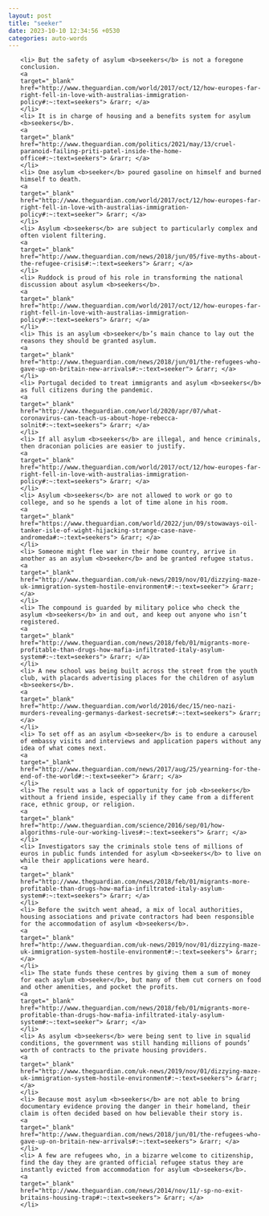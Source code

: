 ```yaml
---
layout: post
title: "seeker"
date: 2023-10-10 12:34:56 +0530
categories: auto-words
---
```

<ol>

    <li> But the safety of asylum <b>seekers</b> is not a foregone conclusion.
    <a 
    target="_blank" 
    href="http://www.theguardian.com/world/2017/oct/12/how-europes-far-right-fell-in-love-with-australias-immigration-policy#:~:text=seekers"> &rarr; </a>
    </li>
    <li> It is in charge of housing and a benefits system for asylum <b>seekers</b>.
    <a 
    target="_blank" 
    href="http://www.theguardian.com/politics/2021/may/13/cruel-paranoid-failing-priti-patel-inside-the-home-office#:~:text=seekers"> &rarr; </a>
    </li>
    <li> One asylum <b>seeker</b> poured gasoline on himself and burned himself to death.
    <a 
    target="_blank" 
    href="http://www.theguardian.com/world/2017/oct/12/how-europes-far-right-fell-in-love-with-australias-immigration-policy#:~:text=seeker"> &rarr; </a>
    </li>
    <li> Asylum <b>seekers</b> are subject to particularly complex and often violent filtering.
    <a 
    target="_blank" 
    href="http://www.theguardian.com/news/2018/jun/05/five-myths-about-the-refugee-crisis#:~:text=seekers"> &rarr; </a>
    </li>
    <li> Ruddock is proud of his role in transforming the national discussion about asylum <b>seekers</b>.
    <a 
    target="_blank" 
    href="http://www.theguardian.com/world/2017/oct/12/how-europes-far-right-fell-in-love-with-australias-immigration-policy#:~:text=seekers"> &rarr; </a>
    </li>
    <li> This is an asylum <b>seeker</b>’s main chance to lay out the reasons they should be granted asylum.
    <a 
    target="_blank" 
    href="http://www.theguardian.com/news/2018/jun/01/the-refugees-who-gave-up-on-britain-new-arrivals#:~:text=seeker"> &rarr; </a>
    </li>
    <li> Portugal decided to treat immigrants and asylum <b>seekers</b> as full citizens during the pandemic.
    <a 
    target="_blank" 
    href="http://www.theguardian.com/world/2020/apr/07/what-coronavirus-can-teach-us-about-hope-rebecca-solnit#:~:text=seekers"> &rarr; </a>
    </li>
    <li> If all asylum <b>seekers</b> are illegal, and hence criminals, then draconian policies are easier to justify.
    <a 
    target="_blank" 
    href="http://www.theguardian.com/world/2017/oct/12/how-europes-far-right-fell-in-love-with-australias-immigration-policy#:~:text=seekers"> &rarr; </a>
    </li>
    <li> Asylum <b>seekers</b> are not allowed to work or go to college, and so he spends a lot of time alone in his room.
    <a 
    target="_blank" 
    href="https://www.theguardian.com/world/2022/jun/09/stowaways-oil-tanker-isle-of-wight-hijacking-strange-case-nave-andromeda#:~:text=seekers"> &rarr; </a>
    </li>
    <li> Someone might flee war in their home country, arrive in another as an asylum <b>seeker</b> and be granted refugee status.
    <a 
    target="_blank" 
    href="http://www.theguardian.com/uk-news/2019/nov/01/dizzying-maze-uk-immigration-system-hostile-environment#:~:text=seeker"> &rarr; </a>
    </li>
    <li> The compound is guarded by military police who check the asylum <b>seekers</b> in and out, and keep out anyone who isn’t registered.
    <a 
    target="_blank" 
    href="http://www.theguardian.com/news/2018/feb/01/migrants-more-profitable-than-drugs-how-mafia-infiltrated-italy-asylum-system#:~:text=seekers"> &rarr; </a>
    </li>
    <li> A new school was being built across the street from the youth club, with placards advertising places for the children of asylum <b>seekers</b>.
    <a 
    target="_blank" 
    href="http://www.theguardian.com/world/2016/dec/15/neo-nazi-murders-revealing-germanys-darkest-secrets#:~:text=seekers"> &rarr; </a>
    </li>
    <li> To set off as an asylum <b>seeker</b> is to endure a carousel of embassy visits and interviews and application papers without any idea of what comes next.
    <a 
    target="_blank" 
    href="http://www.theguardian.com/news/2017/aug/25/yearning-for-the-end-of-the-world#:~:text=seeker"> &rarr; </a>
    </li>
    <li> The result was a lack of opportunity for job <b>seekers</b> without a friend inside, especially if they came from a different race, ethnic group, or religion.
    <a 
    target="_blank" 
    href="http://www.theguardian.com/science/2016/sep/01/how-algorithms-rule-our-working-lives#:~:text=seekers"> &rarr; </a>
    </li>
    <li> Investigators say the criminals stole tens of millions of euros in public funds intended for asylum <b>seekers</b> to live on while their applications were heard.
    <a 
    target="_blank" 
    href="http://www.theguardian.com/news/2018/feb/01/migrants-more-profitable-than-drugs-how-mafia-infiltrated-italy-asylum-system#:~:text=seekers"> &rarr; </a>
    </li>
    <li> Before the switch went ahead, a mix of local authorities, housing associations and private contractors had been responsible for the accommodation of asylum <b>seekers</b>.
    <a 
    target="_blank" 
    href="http://www.theguardian.com/uk-news/2019/nov/01/dizzying-maze-uk-immigration-system-hostile-environment#:~:text=seekers"> &rarr; </a>
    </li>
    <li> The state funds these centres by giving them a sum of money for each asylum <b>seeker</b>, but many of them cut corners on food and other amenities, and pocket the profits.
    <a 
    target="_blank" 
    href="http://www.theguardian.com/news/2018/feb/01/migrants-more-profitable-than-drugs-how-mafia-infiltrated-italy-asylum-system#:~:text=seeker"> &rarr; </a>
    </li>
    <li> As asylum <b>seekers</b> were being sent to live in squalid conditions, the government was still handing millions of pounds’ worth of contracts to the private housing providers.
    <a 
    target="_blank" 
    href="http://www.theguardian.com/uk-news/2019/nov/01/dizzying-maze-uk-immigration-system-hostile-environment#:~:text=seekers"> &rarr; </a>
    </li>
    <li> Because most asylum <b>seekers</b> are not able to bring documentary evidence proving the danger in their homeland, their claim is often decided based on how believable their story is.
    <a 
    target="_blank" 
    href="http://www.theguardian.com/news/2018/jun/01/the-refugees-who-gave-up-on-britain-new-arrivals#:~:text=seekers"> &rarr; </a>
    </li>
    <li> A few are refugees who, in a bizarre welcome to citizenship, find the day they are granted official refugee status they are instantly evicted from accommodation for asylum <b>seekers</b>.
    <a 
    target="_blank" 
    href="http://www.theguardian.com/news/2014/nov/11/-sp-no-exit-britains-housing-trap#:~:text=seekers"> &rarr; </a>
    </li>